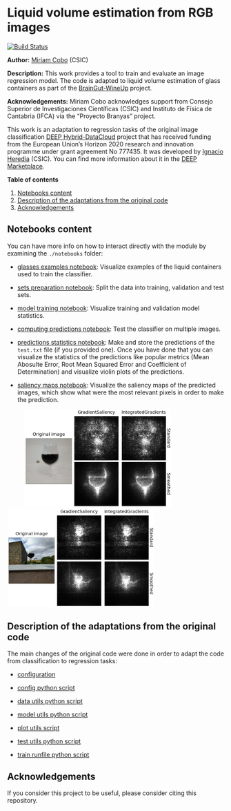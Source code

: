 Liquid volume estimation from RGB images
=========================================

[![Build Status](https://jenkins.indigo-datacloud.eu/buildStatus/icon?job=Pipeline-as-code/DEEP-OC-org/image-classification-tf/master)](https://jenkins.indigo-datacloud.eu/job/Pipeline-as-code/job/DEEP-OC-org/job/image-classification-tf/job/master/)

**Author:** [Miriam Cobo](https://github.com/MiriamCobo) (CSIC)

**Description:** This work provides a tool to train and evaluate an image regression model. The code is adapted to liquid volume estimation of glass containers as part of the [BrainGut-WineUp](https://alimenta365.csic.es/) project.

**Acknowledgements:** Miriam Cobo acknowledges support from Consejo Superior de Investigaciones Científicas (CSIC) and Instituto de Física de Cantabria (IFCA) via the “Proyecto Branyas” project.

This work is an adaptation to regression tasks of the original image classification [DEEP Hybrid-DataCloud](https://deep-hybrid-datacloud.eu/) project that has
received funding from the European Union’s Horizon 2020 research and innovation programme under grant agreement No 777435. It was developed by [Ignacio Heredia](https://github.com/IgnacioHeredia) (CSIC). You can find more information about it in the [DEEP Marketplace](https://marketplace.deep-hybrid-datacloud.eu/modules/deep-oc-image-classification-tf.html).

**Table of contents**
1. [Notebooks content](#notebooks-content)
2. [Description of the adaptations from the original code](#description-of-the-adaptations-from-the-original-code)
3. [Acknowledgements](#acknowledgments)

## Notebooks content

You can have more info on how to interact directly with the module by examining the 
``./notebooks`` folder:

* [glasses examples notebook](./notebooks/0.0-Glasses_examples.ipynb):
  Visualize examples of the liquid containers used to train the classifier.

* [sets preparation notebook](./notebooks/1.0-Sets_preparation.ipynb):
  Split the data into training, validation and test sets.
  
* [model training notebook](./notebooks/2.0-Model_training.ipynb):
  Visualize training and validation model statistics.

* [computing predictions notebook](./notebooks/3.0-Computing_predictions.ipynb):
  Test the classifier on multiple images.

* [predictions statistics notebook](./notebooks/3.1-Prediction_statistics.ipynb):
  Make and store the predictions of the `test.txt` file (if you provided one). Once you have done that you can visualize
  the statistics of the predictions like popular metrics (Mean Abosulte Error, Root Mean Squared Error and Coefficient of Determination) and visualize violin       plots of the predictions.

* [saliency maps notebook](./notebooks/3.2-Saliency_maps.ipynb):
  Visualize the saliency maps of the predicted images, which show what were the most relevant pixels in order to make the prediction.

<p float="left">
  <img src="./reports/figures/SM_Est_Rio_C_Bur_275_nd_f_bl_con_me_cen.png" width="340" hspace="40"/>
  <img src="./reports/figures/SM_Est_Rio_R_Char_150_nd_ext_nd_nd_al_inf.png" width="340" /> 
</p>


## Description of the adaptations from the original code

The main changes of the original code were done in order to adapt the code from classification to regression tasks:

* [configuration](https://github.com/Miriammmc/image-classification-tf/blob/0e229c2d998f85eefbda026cb9f23f80ca1f6dcb/etc/config-r.yaml#L51-L58)

* [config python script](https://github.com/Miriammmc/image-classification-tf/blob/0e229c2d998f85eefbda026cb9f23f80ca1f6dcb/imgclas/config.py#L17)

* [data utils python script](https://github.com/Miriammmc/image-classification-tf/blob/01eeceb1b5b92b71a2a285e898aa4c8f798205fd/imgclas/data_utils.py#L75-L78)

* [model utils python script](https://github.com/Miriammmc/image-classification-tf/blob/01eeceb1b5b92b71a2a285e898aa4c8f798205fd/imgclas/model_utils.py#L52)

* [plot utils script](https://github.com/Miriammmc/image-classification-tf/blob/01eeceb1b5b92b71a2a285e898aa4c8f798205fd/imgclas/plot_utils.py#L55-L57)

* [test utils python script](https://github.com/Miriammmc/image-classification-tf/blob/01eeceb1b5b92b71a2a285e898aa4c8f798205fd/imgclas/test_utils.py#L71-L85)

* [train runfile python script](https://github.com/Miriammmc/image-classification-tf/blob/01eeceb1b5b92b71a2a285e898aa4c8f798205fd/imgclas/train_runfile.py#L85-L104)

## Acknowledgements

If you consider this project to be useful, please consider citing this repository.
